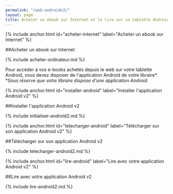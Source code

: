 ```yaml
---
permalink: "/web-androidv2/"
layout: page
title: Acheter un ebook sur Internet et le lire sur sa tablette Android (app v2)
---
```


{% include anchor.html id="acheter-internet" label="Acheter un ebook sur Internet" %}

##Acheter un ebook sur Internet

{% include acheter-ordinateur.md %}

Pour accéder à vos e-books achetés depuis le web sur votre tablette Android, vous devez disposer de l'application Android de votre libraire*.  
**Sous réserve que votre libraire dispose d'une application Android.*

{% include anchor.html id="installer-android" label="Installer l'application Android v2" %}

##Installer l'application Android v2

{% include initialiser-android2.md %}

{% include anchor.html id="telecharger-android" label="Télécharger sur son application Android v2" %}

##Télécharger sur son application Android v2

{% include telecharger-android2.md %}

{% include anchor.html id="lire-android" label="Lire avec votre application Android v2" %}

##Lire avec votre application Android v2

{% include lire-android2.md %}